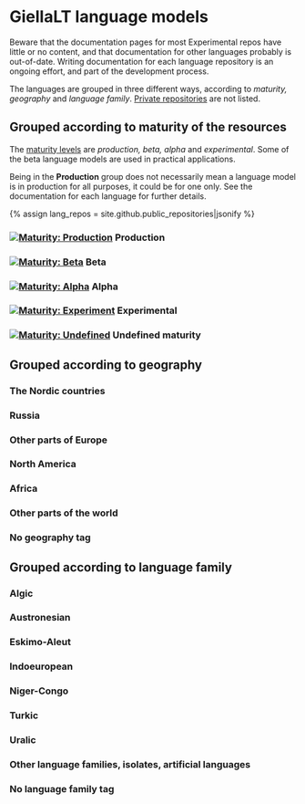# GiellaLT language models

Beware that the documentation pages for most Experimental repos have little or no content, and that documentation for other languages probably is out-of-date. Writing documentation for each language repository is an ongoing effort, and part of the development process.

The languages are grouped in three different ways, according to _maturity, geography_ and _language family_. [Private repositories](https://github.com/divvun/private-registry) are not listed.

## Grouped according to maturity of the resources

The [maturity levels](MaturityClassification.md) are _production, beta, alpha_ and _experimental_. Some of the beta language models are used in practical applications.

Being in the **Production** group does not necessarily mean a language model is in production for all purposes, it could be for one only. See the documentation for each language for further details.

{% assign lang_repos = site.github.public_repositories|jsonify %}

### [![Maturity: Production](https://img.shields.io/badge/Maturity-Production-brightgreen.svg)](MaturityClassification.html) Production

<div id="prod_languges" ></div>

### [![Maturity: Beta](https://img.shields.io/badge/Maturity-Beta-yellow.svg)](MaturityClassification.html) Beta

<div id="beta_languges" ></div>

### [![Maturity: Alpha](https://img.shields.io/badge/Maturity-Alpha-red.svg)](MaturityClassification.html) Alpha

<div id="alpha_languges" ></div>

### [![Maturity: Experiment](https://img.shields.io/badge/Maturity-Experiment-black.svg)](MaturityClassification.html) Experimental

<div id="exper_languges" ></div>

### [![Maturity: Undefined](https://img.shields.io/badge/Maturity-Undefined-lightgrey.svg)](MaturityClassification.html) Undefined maturity

<div id="undef_languges" class="twocolumn" ></div>

## Grouped according to geography

### The Nordic countries

<div id="geo_nordic" class="twocolumn" ></div>

### Russia

<div id="geo_russia" class="twocolumn" ></div>

### Other parts of Europe

<div id="geo_europe" class="twocolumn" ></div>

### North America

<div id="geo_northamerica" class="twocolumn" ></div>

### Africa

<div id="geo_africa" class="twocolumn" ></div>

### Other parts of the world

<div id="geo_other" class="twocolumn" ></div>

### No geography tag

<div id="geo_undef" class="twocolumn" ></div>

## Grouped according to language family

### Algic

<div id="fam_algic" class="twocolumn" ></div>

### Austronesian

<div id="fam_austro" class="twocolumn" ></div>

### Eskimo-Aleut

<div id="fam_eskimo_aleut" class="twocolumn" ></div>

### Indoeuropean

<div id="fam_indoeuropean" class="twocolumn" ></div>

### Niger-Congo

<div id="fam_nigercongo" class="twocolumn" ></div>

### Turkic

<div id="fam_turkic" class="twocolumn" ></div>

### Uralic

<div id="fam_uralic" class="twocolumn" ></div>

### Other language families, isolates, artificial languages

<div id="fam_other" class="twocolumn" ></div>

### No language family tag

<div id="fam_undef" class="twocolumn" ></div>

<!-- Scripts to fill the divs above with data: -->

<!-- Scripts for maturity classes: -->
<script src="/assets/js/langtable.js"></script>
<script>
const domProdLangs = document.querySelector('#prod_languges');
domProdLangs.appendChild(addRepoTable({{lang_repos}}, 'lang-', ['maturity-prod']))
</script>

<script>
const domBetaLangs = document.querySelector('#beta_languges');
domBetaLangs.appendChild(addRepoTable({{lang_repos}}, 'lang-', ['maturity-beta']))
</script>

<script>
const domAlphaLangs = document.querySelector('#alpha_languges');
domAlphaLangs.appendChild(addRepoTable({{lang_repos}}, 'lang-', ['maturity-alpha']))
</script>

<script>
const domExperLangs = document.querySelector('#exper_languges');
domExperLangs.appendChild(addRepoTable({{lang_repos}}, 'lang-', ['maturity-exper']))
</script>

<script>
const domUndefLangs = document.querySelector('#undef_languges');
domUndefLangs.appendChild(addNegUnorderedList({{lang_repos}}, 'lang-', ['maturity-exper', 'maturity-beta', 'maturity-alpha', 'maturity-prod']))
</script>

<!-- Scripts for Geographic areas: -->
<script>
const domNordLangs = document.querySelector('#geo_nordic');
domNordLangs.appendChild(addUnorderedList({{lang_repos}}, 'lang-', ['geo-nordic']))
</script>

<script>
const domEuroLangs = document.querySelector('#geo_europe');
domEuroLangs.appendChild(addUnorderedList({{lang_repos}}, 'lang-', ['geo-europe']))
</script>

<script>
const domRussLangs = document.querySelector('#geo_russia');
domRussLangs.appendChild(addUnorderedList({{lang_repos}}, 'lang-', ['geo-russia']))
</script>

<script>
const domNorALangs = document.querySelector('#geo_northamerica');
domNorALangs.appendChild(addUnorderedList({{lang_repos}}, 'lang-', ['geo-northamerica']))
</script>

<script>
const domAfricaLangs = document.querySelector('#geo_africa');
domAfricaLangs.appendChild(addUnorderedList({{lang_repos}}, 'lang-', ['geo-africa']))
</script>

<script>
const domOthrLangs = document.querySelector('#geo_other');
domOthrLangs.appendChild(addNegUnorderedList({{lang_repos}}, 'lang-', ['geo-nordic', 'geo-europe', 'geo-russia', 'geo-northamerica', 'geo-africa']))
</script>

<script>
const domUndefLangs = document.querySelector('#geo_undef');
domUndefLangs.appendChild(addNegUnorderedList({{lang_repos}}, 'lang-', ['geo-]))
</script>

<!-- Scripts for language families: -->
<script>
const domAlgicLangs = document.querySelector('#fam_algic');
domAlgicLangs.appendChild(addUnorderedList({{lang_repos}}, 'lang-', ['langfam-algic']))
</script>

<script>
const domAustorLangs = document.querySelector('#fam_austro');
domAustorLangs.appendChild(addUnorderedList({{lang_repos}}, 'lang-', ['langfam-austronesian']))
</script>

<script>
const domEskAleutLangs = document.querySelector('#fam_eskimo_aleut');
domEskAleutLangs.appendChild(addUnorderedList({{lang_repos}}, 'lang-', ['langfam-eskimo-aleut']))
</script>

<script>
const domIndEurLangs = document.querySelector('#fam_indoeuropean');
domIndEurLangs.appendChild(addUnorderedList({{lang_repos}}, 'lang-', ['langfam-indoeuropean']))
</script>

<script>
const domNigerCongoLangs = document.querySelector('#fam_nigercongo');
domNigerCongoLangs.appendChild(addUnorderedList({{lang_repos}}, 'lang-', ['langfam-niger-congo']))
</script>

<script>
const domTurkicLangs = document.querySelector('#fam_turkic');
domTurkicLangs.appendChild(addUnorderedList({{lang_repos}}, 'lang-', ['langfam-turkic']))
</script>

<script>
const domUralicLangs = document.querySelector('#fam_uralic');
domUralicLangs.appendChild(addUnorderedList({{lang_repos}}, 'lang-', ['langfam-uralic']))
</script>

<script>
const domOthrFamLangs = document.querySelector('#fam_other');
domOthrFamLangs.appendChild(addNegUnorderedList({{lang_repos}}, 'lang-', ['langfam-uralic', 'langfam-indoeuropean', 'langfam-algic', 'langfam-eskimo-aleut', 'langfam-turkic', 'langfam-niger-congo']))
</script>

<script>
const domUndefFamLangs = document.querySelector('#fam_undef');
domUndefFamLangs.appendChild(addNegUnorderedList({{lang_repos}}, 'lang-', ['langfam-']))
</script>
